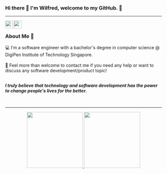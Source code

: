 ### Hi there 👋 I'm Wilfred, welcome to my GitHub. 🌱

<hr />

<a href="https://www.linkedin.com/in/wilfred-ng/">
  <img align="left" width="24px" src="https://cdn.jsdelivr.net/npm/simple-icons@v3/icons/linkedin.svg"  />
</a>
<a href="mailto:wilfred.njh@gmail.com">
  <img align="left" width="26px" src="https://cdn.jsdelivr.net/npm/simple-icons@v3/icons/gmail.svg" />
</a>

<br/>

### About Me 🚀
💻 I’m a software engineer with a bachelor's degree in computer science @ DigiPen Institute of Technology Singapore. </br> </br>
💬 Feel more than welcome to contact me if you need any help or want to discuss any software development/product topic! </br></br>
   
 <b><i>I truly believe that technology and software development has the power to change people's lives for the better. 
    
<br/>
<hr />

<div align="center">
<a href="https://github.com/wilfredNJH">
<img height="180em" src="https://github-readme-stats.vercel.app/api?username=wilfredNJH&show_icons=true&theme=gradient&include_all_commits=true&count_private=true"/>
<img height="180em" src="https://github-readme-stats.vercel.app/api/top-langs/?username=wilfredNJH&layout=compact&langs_count=7&theme=gradient"/>
</div>


